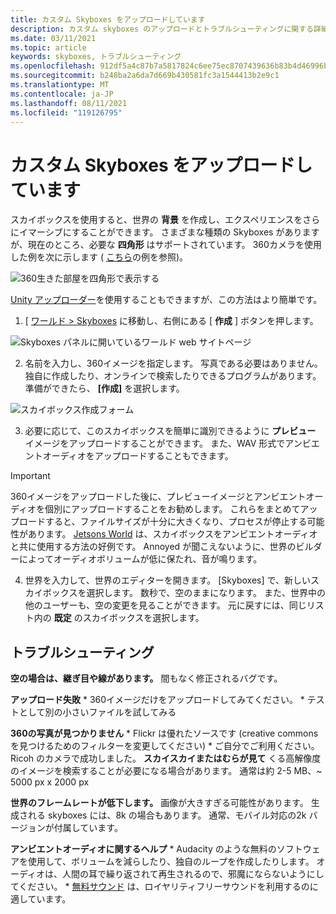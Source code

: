 ```yaml
---
title: カスタム Skyboxes をアップロードしています
description: カスタム skyboxes のアップロードとトラブルシューティングに関する詳細な手順については、「Alt Evr エクスペリエンス」を参照してください。
ms.date: 03/11/2021
ms.topic: article
keywords: skyboxes, トラブルシューティング
ms.openlocfilehash: 912df5a4c87b7a5817824c6ee75ec8707439636b83b4d46996bbc4129ee6e9de
ms.sourcegitcommit: b248ba2a6da7d669b430581fc3a1544413b2e9c1
ms.translationtype: MT
ms.contentlocale: ja-JP
ms.lasthandoff: 08/11/2021
ms.locfileid: "119126795"
---
```

# <a name="uploading-custom-skyboxes"></a>カスタム Skyboxes をアップロードしています

スカイボックスを使用すると、世界の **背景** を作成し、エクスペリエンスをさらにイマーシブにすることができます。 さまざまな種類の Skyboxes がありますが、現在のところ、必要な **四角形** はサポートされています。 360カメラを使用した例を次に示します ( [こちら](http://moments.mankindforward.com/)の例を参照)。 

![360生きた部屋を四角形で表示する](images/custom-skyboxes-img-01.jpeg)

[Unity アップローダー](world-building-toolkit-getting-started.md)を使用することもできますが、この方法はより簡単です。

1. [ [ワールド > Skyboxes](https://account.altvr.com/skyboxes) に移動し、右側にある [ **作成** ] ボタンを押します。

![Skyboxes パネルに開いているワールド web サイトページ](images/custom-skyboxes-img-02.png)

2. 名前を入力し、360イメージを指定します。 写真である必要はありません。独自に作成したり、オンラインで検索したりできるプログラムがあります。 準備ができたら、 **[作成]** を選択します。 

![スカイボックス作成フォーム](images/custom-skyboxes-img-03.png)

3. 必要に応じて、このスカイボックスを簡単に識別できるように **プレビュー** イメージをアップロードすることができます。 また、WAV 形式でアンビエントオーディオをアップロードすることもできます。 

> [!IMPORTANT]
> 360イメージをアップロードした後に、プレビューイメージとアンビエントオーディオを個別にアップロードすることをお勧めします。 これらをまとめてアップロードすると、ファイルサイズが十分に大きくなり、プロセスが停止する可能性があります。 [Jetsons World](https://account.altvr.com/worlds/1004174988393054363/spaces/1084431533181240311) は、スカイボックスをアンビエントオーディオと共に使用する方法の好例です。 Annoyed が聞こえないように、世界のビルダーによってオーディオボリュームが低に保たれ、音が鳴ります。 

4. 世界を入力して、世界のエディターを開きます。 [Skyboxes] で、新しいスカイボックスを選択します。 数秒で、空のままになります。 また、世界中の他のユーザーも、空の変更を見ることができます。 元に戻すには、同じリスト内の **既定** のスカイボックスを選択します。 

## <a name="troubleshooting"></a>トラブルシューティング

**空の場合は、継ぎ目や線があります。** 間もなく修正されるバグです。

**アップロード失敗**
    * 360イメージだけをアップロードしてみてください。
    * テストとして別の小さいファイルを試してみる

**360の写真が見つかりません**
    * Flickr は優れたソースです (creative commons を見つけるためのフィルターを変更してください)
    * ご自分でご利用ください。 Ricoh のカメラで成功しました。 
**スカイスカイまたはむらが見て** くる高解像度のイメージを検索することが必要になる場合があります。 通常は約 2-5 MB、~ 5000 px x 2000 px

**世界のフレームレートが低下します。**
画像が大きすぎる可能性があります。 生成される skyboxes には、8k の場合もあります。 通常、モバイル対応の2k バージョンが付属しています。

**アンビエントオーディオに関するヘルプ**
    * Audacity のような無料のソフトウェアを使用して、ボリュームを減らしたり、独自のループを作成したりします。 オーディオは、人間の耳で繰り返されて再生されるので、邪魔にならないようにしてください。
    * [無料サウンド](https://freesound.org/) は、ロイヤリティフリーサウンドを利用するのに適しています。
